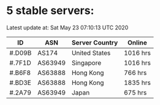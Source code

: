 # 5 stable servers:

Latest update at: Sat May 23 07:10:13 UTC 2020

| ID | ASN | Server Country | Online |
| -- | --- | -------------- | ------ |
| #.D09B | AS174 | United States | 1016 hrs |
| #.7F1D | AS63949 | Singapore | 1016 hrs |
| #.B6F8 | AS63888 | Hong Kong | 766 hrs |
| #.BD3E | AS63888 | Hong Kong | 1835 hrs |
| #.2A79 | AS63949 | Japan | 675 hrs |

